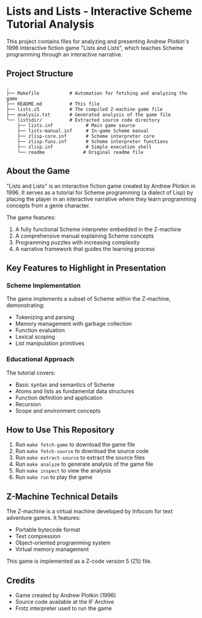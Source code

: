 # Lists and Lists - Interactive Scheme Tutorial Analysis

This project contains files for analyzing and presenting Andrew Plotkin's 1996 interactive fiction game "Lists and Lists", which teaches Scheme programming through an interactive narrative.

## Project Structure

```
.
├── Makefile           # Automation for fetching and analyzing the game
├── README.md          # This file
├── lists.z5           # The compiled Z-machine game file
├── analysis.txt       # Generated analysis of the game file
└── listsdir/          # Extracted source code directory
    ├── lists.inf            # Main game source
    ├── lists-manual.inf     # In-game Scheme manual
    ├── zlisp-core.inf       # Scheme interpreter core
    ├── zlisp-funs.inf       # Scheme interpreter functions
    ├── zlisp.inf            # Simple execution shell
    └── readme              # Original readme file
```

## About the Game

"Lists and Lists" is an interactive fiction game created by Andrew Plotkin in 1996. It serves as a tutorial for Scheme programming (a dialect of Lisp) by placing the player in an interactive narrative where they learn programming concepts from a genie character.

The game features:

1. A fully functional Scheme interpreter embedded in the Z-machine
2. A comprehensive manual explaining Scheme concepts
3. Programming puzzles with increasing complexity
4. A narrative framework that guides the learning process

## Key Features to Highlight in Presentation

### Scheme Implementation

The game implements a subset of Scheme within the Z-machine, demonstrating:

- Tokenizing and parsing
- Memory management with garbage collection
- Function evaluation
- Lexical scoping
- List manipulation primitives

### Educational Approach

The tutorial covers:

- Basic syntax and semantics of Scheme
- Atoms and lists as fundamental data structures
- Function definition and application
- Recursion
- Scope and environment concepts

## How to Use This Repository

1. Run `make fetch-game` to download the game file
2. Run `make fetch-source` to download the source code
3. Run `make extract-source` to extract the source files
4. Run `make analyze` to generate analysis of the game file
5. Run `make inspect` to view the analysis
6. Run `make run` to play the game

## Z-Machine Technical Details

The Z-machine is a virtual machine developed by Infocom for text adventure games. It features:

- Portable bytecode format
- Text compression
- Object-oriented programming system
- Virtual memory management

This game is implemented as a Z-code version 5 (Z5) file.

## Credits

- Game created by Andrew Plotkin (1996)
- Source code available at the IF Archive
- Frotz interpreter used to run the game
